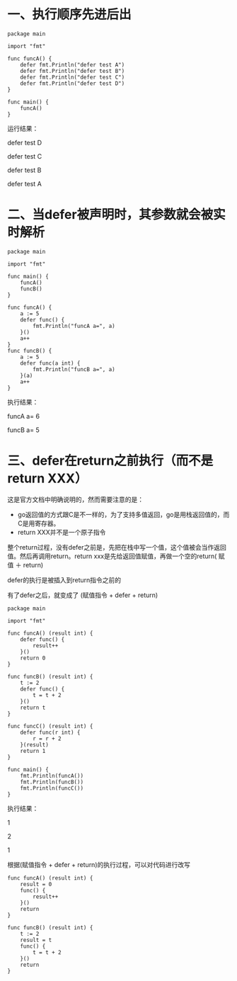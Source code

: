 # 一、执行顺序先进后出

```
package main

import "fmt"

func funcA() {
    defer fmt.Println("defer test A")
    defer fmt.Println("defer test B")
    defer fmt.Println("defer test C")
    defer fmt.Println("defer test D")
}

func main() {
    funcA()
}
```

运行结果：

defer test D

defer test C

defer test B

defer test A

# 二、当defer被声明时，其参数就会被实时解析

```
package main

import "fmt"

func main() {
    funcA()
    funcB()
}

func funcA() {
    a := 5
    defer func() {
        fmt.Println("funcA a=", a)
    }() 
    a++ 
}
func funcB() {
    a := 5
    defer func(a int) {
        fmt.Println("funcB a=", a)
    }(a)
    a++ 
}
```

执行结果：

funcA a= 6

funcB a= 5

# 三、defer在return之前执行（而不是return XXX）

这是官方文档中明确说明的，然而需要注意的是：

* go返回值的方式跟C是不一样的，为了支持多值返回，go是用栈返回值的，而C是用寄存器。
* return XXX并不是一个原子指令

整个return过程，没有defer之前是，先把在栈中写一个值，这个值被会当作返回值。然后再调用return。return xxx是先给返回值赋值，再做一个空的return\( 赋值 ＋ return\)

defer的执行是被插入到return指令之前的

有了defer之后，就变成了 \(赋值指令 +  defer + return\)

```
package main

import "fmt"

func funcA() (result int) {
    defer func() {
        result++
    }() 
    return 0
}

func funcB() (result int) {
    t := 2
    defer func() {
        t = t + 2 
    }() 
    return t
}

func funcC() (result int) {
    defer func(r int) {
        r = r + 2 
    }(result)
    return 1
}

func main() {
    fmt.Println(funcA())
    fmt.Println(funcB())
    fmt.Println(funcC())
}
```

执行结果：

1

2

1

根据\(赋值指令 +  defer + return\)的执行过程，可以对代码进行改写

```
func funcA() (result int) {
    result = 0
    func() {
        result++
    }() 
    return 
}
```

```
func funcB() (result int) {
    t := 2
    result = t
    func() {
        t = t + 2 
    }() 
    return
}
```



